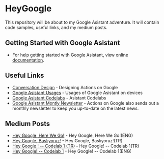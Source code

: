 # HeyGoogle

This repository will be about to my Google Asistant adventure. It will contain code samples, useful links, and my medium posts.

## Getting Started with Google Asistant

* For help getting started with Google Asistant, view online [documentation](https://developers.google.com/actions/extending-the-assistant).


## Useful Links

* [Conversation Design](https://developers.google.com/actions/design/) - Designing Actions on Google
* [Google Asistant Usages](https://assistant.google.com/#?modal_active=none) - Usages of Google Asistant on devices
* [Google Asistant Codelabs](https://developers.google.com/actions/codelabs/) - Asistant Codelabs
* [Google Asistant Montly Newsletter](https://assistant.google.com/developer/) - Actions on Google also sends out a monthly newsletter to keep you up-to-date on the latest news.

## Medium Posts

* [Hey Google, Here We Go!](https://medium.com/@mervebasak/hey-google-here-we-go-fc1053c35e70) - Hey Google, Here We Go!(ENG)
* [Hey Google, Baslıyoruz!](https://medium.com/@mervebasak/hey-google-ba%C5%9Fl%C4%B1yoruz-5e9cb8ca0ba1) - Hey Google, Baslıyoruz!(TR)
* [Hey Google ! -- Codelab 1 (TR)](https://medium.com/@mervebasak/hey-google-codelab-1-tr-5270ed5b085f) - Hey Google! -- Codelab 1(TR)
* [Hey Google! -- Codelab 1](https://medium.com/@mervebasak/hey-google-codelab-1-aaa5c77c3bb3) - Hey Google! -- Codelab 1(ENG)
